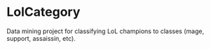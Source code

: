 # LolCategory

Data mining project for classifying LoL champions to classes (mage, support, assaissin, etc).
